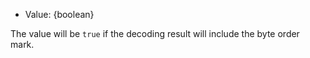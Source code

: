 
* Value: {boolean}

The value will be `true` if the decoding result will include the byte order
mark.

